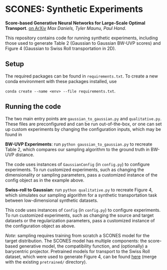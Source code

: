 # SCONES: Synthetic Experiments

**Score-based Generative Neural Networks for Large-Scale Optimal Transport**. [on ArXiv](https://arxiv.org/abs/2110.03237)
_Max Daniels, Tyler Maunu, Paul Hand_. 

This repository contains code for running synthetic experiments, including those used to generate Table 2 (Gaussian to Gaussian BW-UVP scores) and Figure 4 (Gaussian to Swiss Roll transportation in 2D).

## Setup
The required packages can be found in `requirements.txt`. To create a new conda environment with these packages installed, use 

`conda create --name <env> --file requirements.txt`.

## Running the code 
The two main entry points are `gaussian_to_gaussian.py` and `qualitative.py`. These files are preconfigured and can be run out-of-the-box, or one can set up custom experiments by changing the configuration inputs, which may be found in 

**BW-UVP Experiments**: run `python gaussian_to_gaussian.py` to recreate Table 2, which compares our sampling algorithm to the ground truth in BW-UVP distance. 

The code uses instances of `GaussianConfig` (in `config.py`) to configure experiments. To run customized experiments, such as changing the dimensionality or sampling parameters, pass a customized instance of the config object as in the example above. 

**Swiss-roll to Gaussian**: run `python qualitative.py` to recreate Figure 4, which simulates our sampling algorithm for a synthetic transportation task between low-dimensional synthetic datasets. 

This code uses instances of `Config` (in `config.py`) to configure experiments. To run customized experiments, such as changing the source and target datasets or the regularization parameters, pass a customized instance of the configuration object as above. 

_Note_: sampling requires training from scratch a SCONES model for the target distribution. The SCONES model has multiple components: the score-based generative model, the compatibility function, and (optionally) a barycentric projector. Pretrained models for transport to the Swiss Roll dataset, which were used to generate Figure 4, can be found [here](https://drive.google.com/drive/folders/1MOgKe-ispWehFLWlHXhvxxawQF1WIeHp?usp=sharing) (merge with the existing `pretrained/` directory).